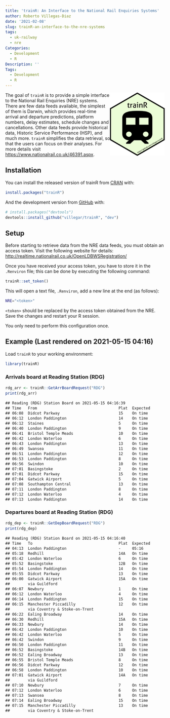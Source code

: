 ```yaml
---
title: 'trainR: An Interface to the National Rail Enquiries Systems'
author: Roberto Villegas-Diaz
date: '2021-02-08'
slug: trainR-an-interface-to-the-nre-systems
tags:
  - uk-railway
  - nre
Categories:
  - Development
  - R
Description: ''
Tags:
  - Development
  - R
---
```


<img src="https://raw.githubusercontent.com/villegar/trainR/main/inst/images/logo.png" alt="logo" align="right" height=200px/>

The goal of `trainR` is to provide a simple interface to the 
National Rail Enquiries (NRE) systems. There are few data feeds 
available, the simplest of them is Darwin, which provides real-time 
arrival and departure predictions, platform numbers, delay estimates, 
schedule changes and cancellations. Other data feeds provide historical 
data, Historic Service Performance (HSP), and much more. `trainR` 
simplifies the data retrieval, so that the users can focus on their 
analyses. For more details visit 
https://www.nationalrail.co.uk/46391.aspx.

## Installation

You can install the released version of trainR from [CRAN](https://CRAN.R-project.org) with:

``` r
install.packages("trainR")
```

And the development version from [GitHub](https://github.com/) with:

``` r
# install.packages("devtools")
devtools::install_github("villegar/trainR", "dev")
```

## Setup
Before starting to retrieve data from the NRE data feeds, you must obtain an access token. 
Visit the following website for details: http://realtime.nationalrail.co.uk/OpenLDBWSRegistration/

Once you have received your access token, you have to store it in the `.Renviron` file; this can be 
done by executing the following command:


```r
trainR::set_token()
```

This will open a text file, `.Renviron`, add a new line at the end (as follows):

```bash
NRE="<token>"
```

`<token>` should be replaced by the access token obtained from the NRE. Save the changes and restart 
your R session.

You only need to perform this configuration once.

## Example (Last rendered on 2021-05-15 04:16)

Load `trainR` to your working environment:

```r
library(trainR)
```

### Arrivals board at Reading Station (RDG)


```r
rdg_arr <- trainR::GetArrBoardRequest("RDG")
print(rdg_arr)
```

```
## Reading (RDG) Station Board on 2021-05-15 04:16:39
## Time   From                                    Plat  Expected
## 06:08  Didcot Parkway                          15    On time
## 06:12  London Paddington                       14    On time
## 06:12  Staines                                 5     On time
## 06:40  London Paddington                       9     On time
## 06:41  Bristol Temple Meads                    10    On time
## 06:42  London Waterloo                         6     On time
## 06:43  London Paddington                       13    On time
## 06:49  Swansea                                 11    On time
## 06:51  London Paddington                       12    On time
## 06:53  London Paddington                       8     On time
## 06:56  Swindon                                 10    On time
## 07:01  Basingstoke                             2     On time
## 07:01  Didcot Parkway                          15    On time
## 07:04  Gatwick Airport                         5     On time
## 07:08  Southampton Central                     13    On time
## 07:11  London Paddington                       8     On time
## 07:12  London Waterloo                         4     On time
## 07:13  London Paddington                       14    On time
```

### Departures board at Reading Station (RDG)


```r
rdg_dep <- trainR::GetDepBoardRequest("RDG")
print(rdg_dep)
```

```
## Reading (RDG) Station Board on 2021-05-15 04:16:40
## Time   To                                      Plat  Expected
## 04:13  London Paddington                       -     05:16
## 05:18  Redhill                                 14A   On time
## 05:42  London Waterloo                         6     On time
## 05:52  Basingstoke                             12B   On time
## 05:54  London Paddington                       14    On time
## 05:55  Didcot Parkway                          13    On time
## 06:00  Gatwick Airport                         15A   On time
##        via Guildford                           
## 06:07  Newbury                                 1     On time
## 06:12  London Waterloo                         4     On time
## 06:14  London Paddington                       15    On time
## 06:15  Manchester Piccadilly                   12    On time
##        via Coventry & Stoke-on-Trent           
## 06:22  Ealing Broadway                         14    On time
## 06:30  Redhill                                 15A   On time
## 06:33  Newbury                                 14    On time
## 06:42  London Paddington                       10    On time
## 06:42  London Waterloo                         5     On time
## 06:42  Swindon                                 9     On time
## 06:50  London Paddington                       11    On time
## 06:52  Basingstoke                             14B   On time
## 06:52  Ealing Broadway                         13    On time
## 06:55  Bristol Temple Meads                    8     On time
## 06:56  Didcot Parkway                          12    On time
## 06:58  London Paddington                       10    On time
## 07:01  Gatwick Airport                         14A   On time
##        via Guildford                           
## 07:10  Newbury                                 7     On time
## 07:12  London Waterloo                         6     On time
## 07:13  Swansea                                 8     On time
## 07:14  Ealing Broadway                         15    On time
## 07:15  Manchester Piccadilly                   13    On time
##        via Coventry & Stoke-on-Trent
```
